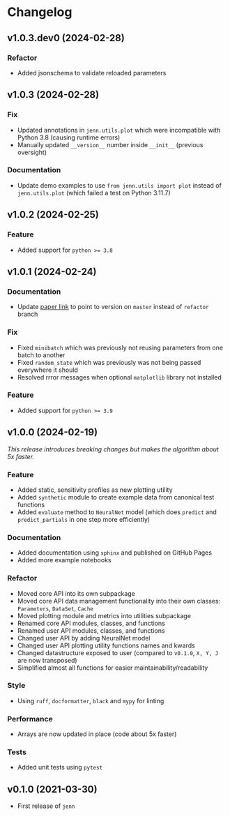 <!--
feat: A new feature.

fix: A bug fix.

docs: Documentation changes.

style: Changes that do not affect the meaning of the code (white-space, formatting, missing semi-colons, etc).

refactor: A code change that neither fixes a bug nor adds a feature.

perf: A code change that improves performance.

test: Changes to the test framework.

build: Changes to the build process or tools.
-->

# Changelog

## v1.0.3.dev0 (2024-02-28)

### Refactor

- Added jsonschema to validate reloaded parameters

## v1.0.3 (2024-02-28)

### Fix 

- Updated annotations in `jenn.utils.plot` which were incompatible with Python 3.8 (causing runtime errors)
- Manually updated `__version__` number inside `__init__` (previous oversight) 

### Documentation 

- Update demo examples to use `from jenn.utils import plot` instead of `jenn.utils.plot` (which failed a test on Python 3.11.7)

## v1.0.2 (2024-02-25)

### Feature 

- Added support for `python >= 3.8` 

## v1.0.1 (2024-02-24)

### Documentation

- Update [paper link](https://github.com/shb84/JENN/blob/master/docs/theory.pdf) to point to version on `master` instead of `refactor` branch 

### Fix

- Fixed `minibatch` which was previously not reusing parameters from one batch to another 
- Fixed `random_state` which was previously was not being passed everywhere it should 
- Resolved rrror messages when optional `matplotlib` library not installed 

### Feature 

- Added support for `python >= 3.9` 

## v1.0.0 (2024-02-19)

_This release introduces breaking changes but makes the algorithm about 5x faster._ 

### Feature

- Added static, sensitivity profiles as new plotting utility
- Added `synthetic` module to create example data from canonical test functions 
- Added `evaluate` method to `NeuralNet` model (which does `predict` and `predict_partials` in one step more efficiently)

### Documentation

- Added documentation using `sphinx` and published on GitHub Pages
- Added more example notebooks

### Refactor 

- Moved core API into its own subpackage 
- Moved core API data management functionality into their own classes: `Parameters`, `DataSet`, `Cache` 
- Moved plotting module and metrics into utilities subpackage 
- Renamed core API modules, classes, and functions 
- Renamed user API modules, classes, and functions
- Changed user API by adding NeuralNet model
- Changed user API plotting utility functions names and kwards 
- Changed datastructure exposed to user (compared to `v0.1.0`, `X, Y, J` are now transposed)
- Simplified almost all functions for easier maintainability/readability

### Style

- Using `ruff`, `docformatter`, `black` and `mypy` for linting 

### Performance 

- Arrays are now updated in place (code about 5x faster)

### Tests

- Added unit tests using `pytest` 

## v0.1.0 (2021-03-30)

- First release of `jenn`
